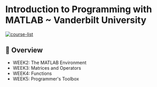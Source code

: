 # Introduction to Programming with MATLAB ~ Vanderbilt University

[![course-list](https://img.shields.io/badge/also%20see-Other%20Coursera%20Courses-fe4523.svg)](https://github.com/anishLearnsToCode/course-list#coursera)

## 📖 Overview
- WEEK2: The MATLAB Environment
- WEEK3: Matrices and Operators
- WEEK4: Functions
- WEEK5: Programmer's Toolbox
